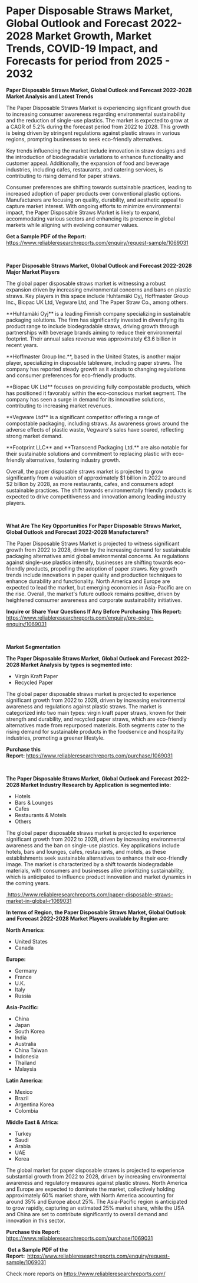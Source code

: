 <p><h1>Paper Disposable Straws Market, Global Outlook and Forecast 2022-2028 Market Growth, Market Trends, COVID-19 Impact, and Forecasts for period from 2025 - 2032</h1></p><p><strong>Paper Disposable Straws Market, Global Outlook and Forecast 2022-2028 Market Analysis and Latest Trends</strong></p>
<p><p>The Paper Disposable Straws Market is experiencing significant growth due to increasing consumer awareness regarding environmental sustainability and the reduction of single-use plastics. The market is expected to grow at a CAGR of 5.2% during the forecast period from 2022 to 2028. This growth is being driven by stringent regulations against plastic straws in various regions, prompting businesses to seek eco-friendly alternatives. </p><p>Key trends influencing the market include innovation in straw designs and the introduction of biodegradable variations to enhance functionality and customer appeal. Additionally, the expansion of food and beverage industries, including cafes, restaurants, and catering services, is contributing to rising demand for paper straws. </p><p>Consumer preferences are shifting towards sustainable practices, leading to increased adoption of paper products over conventional plastic options. Manufacturers are focusing on quality, durability, and aesthetic appeal to capture market interest. With ongoing efforts to minimize environmental impact, the Paper Disposable Straws Market is likely to expand, accommodating various sectors and enhancing its presence in global markets while aligning with evolving consumer values.</p></p>
<p><strong>Get a Sample PDF of the Report:&nbsp;</strong> <a href="https://www.reliableresearchreports.com/enquiry/request-sample/1069031?utm_campaign=2641&utm_medium=2&utm_source=Github&utm_content=ia&utm_term=21032025&utm_id=paper-disposable-straws-market-global-outlook-and-forecast-2022-2028">https://www.reliableresearchreports.com/enquiry/request-sample/1069031</a></p>
<p>&nbsp;</p>
<p><strong>Paper Disposable Straws Market, Global Outlook and Forecast 2022-2028 Major Market Players</strong></p>
<p><p>The global paper disposable straws market is witnessing a robust expansion driven by increasing environmental concerns and bans on plastic straws. Key players in this space include Huhtamäki Oyj, Hoffmaster Group Inc., Biopac UK Ltd, Vegware Ltd, and The Paper Straw Co., among others.</p><p>**Huhtamäki Oyj** is a leading Finnish company specializing in sustainable packaging solutions. The firm has significantly invested in diversifying its product range to include biodegradable straws, driving growth through partnerships with beverage brands aiming to reduce their environmental footprint. Their annual sales revenue was approximately €3.6 billion in recent years.</p><p>**Hoffmaster Group Inc.**, based in the United States, is another major player, specializing in disposable tableware, including paper straws. The company has reported steady growth as it adapts to changing regulations and consumer preferences for eco-friendly products.</p><p>**Biopac UK Ltd** focuses on providing fully compostable products, which has positioned it favorably within the eco-conscious market segment. The company has seen a surge in demand for its innovative solutions, contributing to increasing market revenues.</p><p>**Vegware Ltd** is a significant competitor offering a range of compostable packaging, including straws. As awareness grows around the adverse effects of plastic waste, Vegware's sales have soared, reflecting strong market demand.</p><p>**Footprint LLC** and **Transcend Packaging Ltd.** are also notable for their sustainable solutions and commitment to replacing plastic with eco-friendly alternatives, fostering industry growth.</p><p>Overall, the paper disposable straws market is projected to grow significantly from a valuation of approximately $1 billion in 2022 to around $2 billion by 2028, as more restaurants, cafes, and consumers adopt sustainable practices. The shift towards environmentally friendly products is expected to drive competitiveness and innovation among leading industry players.</p></p>
<p>&nbsp;</p>
<p><strong>What Are The Key Opportunities For Paper Disposable Straws Market, Global Outlook and Forecast 2022-2028 Manufacturers?</strong></p>
<p><p>The Paper Disposable Straws Market is projected to witness significant growth from 2022 to 2028, driven by the increasing demand for sustainable packaging alternatives amid global environmental concerns. As regulations against single-use plastics intensify, businesses are shifting towards eco-friendly products, propelling the adoption of paper straws. Key growth trends include innovations in paper quality and production techniques to enhance durability and functionality. North America and Europe are expected to lead the market, but emerging economies in Asia-Pacific are on the rise. Overall, the market's future outlook remains positive, driven by heightened consumer awareness and corporate sustainability initiatives.</p></p>
<p><strong>Inquire or Share Your Questions If Any Before Purchasing This Report:</strong> <a href="https://www.reliableresearchreports.com/enquiry/pre-order-enquiry/1069031?utm_campaign=2641&utm_medium=2&utm_source=Github&utm_content=ia&utm_term=21032025&utm_id=paper-disposable-straws-market-global-outlook-and-forecast-2022-2028">https://www.reliableresearchreports.com/enquiry/pre-order-enquiry/1069031</a></p>
<p>&nbsp;</p>
<p><strong>Market Segmentation</strong></p>
<p><strong>The Paper Disposable Straws Market, Global Outlook and Forecast 2022-2028 Market Analysis by types is segmented into:</strong></p>
<p><ul><li>Virgin Kraft Paper</li><li>Recycled Paper</li></ul></p>
<p><p>The global paper disposable straws market is projected to experience significant growth from 2022 to 2028, driven by increasing environmental awareness and regulations against plastic straws. The market is categorized into two main types: virgin kraft paper straws, known for their strength and durability, and recycled paper straws, which are eco-friendly alternatives made from repurposed materials. Both segments cater to the rising demand for sustainable products in the foodservice and hospitality industries, promoting a greener lifestyle.</p></p>
<p><strong>Purchase this Report:&nbsp;</strong><a href="https://www.reliableresearchreports.com/purchase/1069031?utm_campaign=2641&utm_medium=2&utm_source=Github&utm_content=ia&utm_term=21032025&utm_id=paper-disposable-straws-market-global-outlook-and-forecast-2022-2028">https://www.reliableresearchreports.com/purchase/1069031</a></p>
<p>&nbsp;</p>
<p><strong>The Paper Disposable Straws Market, Global Outlook and Forecast 2022-2028 Market Industry Research by Application is segmented into:</strong></p>
<p><ul><li>Hotels</li><li>Bars & Lounges</li><li>Cafes</li><li>Restaurants & Motels</li><li>Others</li></ul></p>
<p><p>The global paper disposable straws market is projected to experience significant growth from 2022 to 2028, driven by increasing environmental awareness and the ban on single-use plastics. Key applications include hotels, bars and lounges, cafes, restaurants, and motels, as these establishments seek sustainable alternatives to enhance their eco-friendly image. The market is characterized by a shift towards biodegradable materials, with consumers and businesses alike prioritizing sustainability, which is anticipated to influence product innovation and market dynamics in the coming years.</p></p>
<p><a href="https://www.reliableresearchreports.com/paper-disposable-straws-market-in-global-r1069031?utm_campaign=2641&utm_medium=2&utm_source=Github&utm_content=ia&utm_term=21032025&utm_id=paper-disposable-straws-market-global-outlook-and-forecast-2022-2028">&nbsp;https://www.reliableresearchreports.com/paper-disposable-straws-market-in-global-r1069031</a></p>
<p><strong>In terms of Region, the Paper Disposable Straws Market, Global Outlook and Forecast 2022-2028 Market Players available by Region are:</strong></p>
<p>
    <p> <strong> North America: </strong>
        <ul>
            <li>United States</li>
            <li>Canada</li>
        </ul>
        </p> 
    <p> <strong> Europe: </strong>
        <ul>
            <li>Germany</li>
            <li>France</li>
            <li>U.K.</li>
            <li>Italy</li>
            <li>Russia</li>
        </ul>
        </p> 
    <p> <strong> Asia-Pacific: </strong>
        <ul>
            <li>China</li>
            <li>Japan</li>
            <li>South Korea</li>
            <li>India</li>
            <li>Australia</li>
            <li>China Taiwan</li>
            <li>Indonesia</li>
            <li>Thailand</li>
            <li>Malaysia</li>
        </ul>
        </p> 
    <p> <strong> Latin America: </strong>
        <ul>
            <li>Mexico</li>
            <li>Brazil</li>
            <li>Argentina Korea</li>
            <li>Colombia</li>
        </ul>
        </p> 
    <p> <strong> Middle East & Africa: </strong>
        <ul>
            <li>Turkey</li>
            <li>Saudi</li>
            <li>Arabia</li>
            <li>UAE</li>
            <li>Korea</li>
        </ul>
    </p>
    </p>
<p><p>The global market for paper disposable straws is projected to experience substantial growth from 2022 to 2028, driven by increasing environmental awareness and regulatory measures against plastic straws. North America and Europe are expected to dominate the market, collectively holding approximately 60% market share, with North America accounting for around 35% and Europe about 25%. The Asia-Pacific region is anticipated to grow rapidly, capturing an estimated 25% market share, while the USA and China are set to contribute significantly to overall demand and innovation in this sector.</p></p>
<p><strong>Purchase this Report: </strong><a href="https://www.reliableresearchreports.com/purchase/1069031?utm_campaign=2641&utm_medium=2&utm_source=Github&utm_content=ia&utm_term=21032025&utm_id=paper-disposable-straws-market-global-outlook-and-forecast-2022-2028">https://www.reliableresearchreports.com/purchase/1069031</a></p>
<p>&nbsp;<strong>Get a Sample PDF of the Report:&nbsp;&nbsp;</strong><a href="https://www.reliableresearchreports.com/enquiry/request-sample/1069031?utm_campaign=2641&utm_medium=2&utm_source=Github&utm_content=ia&utm_term=21032025&utm_id=paper-disposable-straws-market-global-outlook-and-forecast-2022-2028">https://www.reliableresearchreports.com/enquiry/request-sample/1069031</a></p>
<p><strong></strong></p>
<p>Check more reports on <a href="https://www.reliableresearchreports.com/?utm_campaign=2641&utm_medium=2&utm_source=Github&utm_content=ia&utm_term=21032025&utm_id=paper-disposable-straws-market-global-outlook-and-forecast-2022-2028">https://www.reliableresearchreports.com/</a></p>